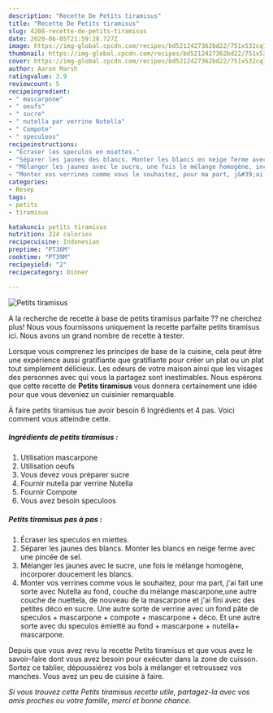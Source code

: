 ```yaml
---
description: "Recette De Petits tiramisus"
title: "Recette De Petits tiramisus"
slug: 4208-recette-de-petits-tiramisus
date: 2020-06-05T21:59:28.727Z
image: https://img-global.cpcdn.com/recipes/bd5212427362bd22/751x532cq70/petits-tiramisus-photo-principale-de-la-recette.jpg
thumbnail: https://img-global.cpcdn.com/recipes/bd5212427362bd22/751x532cq70/petits-tiramisus-photo-principale-de-la-recette.jpg
cover: https://img-global.cpcdn.com/recipes/bd5212427362bd22/751x532cq70/petits-tiramisus-photo-principale-de-la-recette.jpg
author: Aaron Marsh
ratingvalue: 3.9
reviewcount: 5
recipeingredient:
- " mascarpone"
- " oeufs"
- " sucre"
- " nutella par verrine Nutella"
- " Compote"
- " speculoos"
recipeinstructions:
- "Écraser les speculos en miettes."
- "Séparer les jaunes des blancs. Monter les blancs en neige ferme avec une pincée de sel."
- "Mélanger les jaunes avec le sucre, une fois le mélange homogène, incorporer doucement les blancs."
- "Monter vos verrines comme vous le souhaitez, pour ma part, j&#39;ai fait une sorte avec Nutella au fond, couche du mélange mascarpone,une autre couche de nuettela, de nouveau de la mascarpone et j&#39;ai fini avec des petites déco en sucre. Une autre sorte de verrine avec un fond pâte de speculos + mascarpone + compote + mascarpone + déco. Et une autre sorte avec du speculos émietté au fond + mascarpone + nutella+ mascarpone."
categories:
- Resep
tags:
- petits
- tiramisus

katakunci: petits tiramisus 
nutrition: 224 calories
recipecuisine: Indonesian
preptime: "PT36M"
cooktime: "PT39M"
recipeyield: "2"
recipecategory: Dinner

---
```



![Petits tiramisus](https://img-global.cpcdn.com/recipes/bd5212427362bd22/751x532cq70/petits-tiramisus-photo-principale-de-la-recette.jpg)

A la recherche de recette à base de petits tiramisus parfaite ?? ne cherchez plus! Nous vous fournissons uniquement la recette parfaite petits tiramisus ici. Nous avons un grand nombre de recette à tester.

Lorsque vous comprenez les principes de base de la cuisine, cela peut être une expérience aussi gratifiante que gratifiante pour créer un plat ou un plat tout simplement délicieux. Les odeurs de votre maison ainsi que les visages des personnes avec qui vous la partagez sont inestimables. Nous espérons que cette recette de <strong> Petits tiramisus </strong> vous donnera certainement une idée pour que vous deveniez un cuisinier remarquable.

<!--inarticleads1-->

À faire petits tiramisus tue avoir besoin 6 Ingrédients et 4 pas. Voici comment vous atteindre cette.

##### Ingrédients de petits tiramisus :

1. Utilisation  mascarpone
1. Utilisation  oeufs
1. Vous devez vous préparer  sucre
1. Fournir  nutella par verrine Nutella
1. Fournir  Compote
1. Vous avez besoin  speculoos




<!--inarticleads2-->

##### Petits tiramisus pas à pas :

1. Écraser les speculos en miettes.
1. Séparer les jaunes des blancs. Monter les blancs en neige ferme avec une pincée de sel.
1. Mélanger les jaunes avec le sucre, une fois le mélange homogène, incorporer doucement les blancs.
1. Monter vos verrines comme vous le souhaitez, pour ma part, j&#39;ai fait une sorte avec Nutella au fond, couche du mélange mascarpone,une autre couche de nuettela, de nouveau de la mascarpone et j&#39;ai fini avec des petites déco en sucre. Une autre sorte de verrine avec un fond pâte de speculos + mascarpone + compote + mascarpone + déco. Et une autre sorte avec du speculos émietté au fond + mascarpone + nutella+ mascarpone.




<!--inarticleads1-->

<p>
Depuis que vous avez revu la recette Petits tiramisus et que vous avez le savoir-faire dont vous avez besoin pour exécuter dans la zone de cuisson. Sortez ce tablier, dépoussiérez vos bols à mélanger et retroussez vos manches. Vous avez un peu de cuisine à faire.
</p>

<p>
<i>Si vous trouvez cette Petits tiramisus recette utile, partagez-la avec vos amis proches ou votre famille, merci et bonne chance.</i>
</p>
